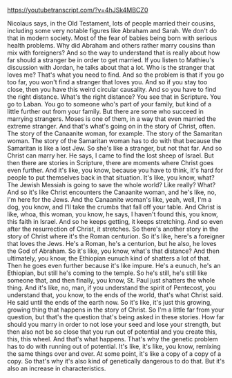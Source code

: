 https://youtubetranscript.com/?v=4hJSk4MBCZ0

 Nicolaus says, in the Old Testament, lots of people married their cousins, including some very notable figures like Abraham and Sarah. We don't do that in modern society. Most of the fear of babies being born with serious health problems. Why did Abraham and others rather marry cousins than mix with foreigners? And so the way to understand that is really about how far should a stranger be in order to get married. If you listen to Mathieu's discussion with Jordan, he talks about that a lot. Who is the stranger that loves me? That's what you need to find. And so the problem is that if you go too far, you won't find a stranger that loves you. And so if you stay too close, then you have this weird circular causality. And so you have to find the right distance. What's the right distance? You see that in Scripture. You go to Laban. You go to someone who's part of your family, but kind of a little further out from your family. But there are some who succeed in marrying strangers. Moses is one of them, in a way that even married the extreme stranger. And that's what's going on in the story of Christ, often. The story of the Canaanite woman, for example. The story of the Samaritan woman. The story of the Samaritan woman has to do with that because the Samaritan is like a lost Jew. So she's like a stranger, but not that far. And so Christ can marry her. He says, I came to find the lost sheep of Israel. But then there are stories in Scripture, there are moments where Christ goes even further. And it's like, you know, because you have to think, it's hard for people to put themselves back in that situation. It's like, you know, what? The Jewish Messiah is going to save the whole world? Like really? What? And so it's like Christ encounters the Canaanite woman, and he's like, no, I'm here for the Jews. And the Canaanite woman's like, yeah, well, I'm a dog, you know, and I'll take the crumbs that fall off your table. And Christ is like, whoa, this woman, you know, he says, I haven't found this, you know, this faith in Israel. And so he keeps getting, it keeps stretching. And so even after the resurrection of Christ, it stretches. So there's another story in the story of Christ where it's the Roman centurion. So it's like, here's a foreigner that loves the Jews. He's a Roman, he's a centurion, but he also, he loves the God of Abraham. So it's like, you know, what's that distance? And then ultimately, you know, the Ethiopian eunuch kind of shatters a lot of that. Then he goes even further because it's like impure. He's a eunuch, he's an Ethiopian, but still he's coming to the temple. So he's still, he's still like someone that, and then finally, you know, St. Paul just shatters the whole thing. And it's like, no, man, if you understand the spirit of Pentecost, you understand that, you know, to the ends of the world, that's what Christ said. He said until the ends of the earth now. So it's like, it's just this growing, growing thing that happens in the story of Christ. So I'm a little far from your question, but that's the question that's being asked in these stories. How far should you marry in order to not lose your seed and lose your strength, but then also not be so close that you run out of potential and you create this, this, this wheel. And that's what happens. That's why the genetic problem has to do with running out of potential. It's like, it's like, you know, remixing the same things over and over. At some point, it's like a copy of a copy of a copy. So that's why it's also kind of genetically dangerous to do that. But it's also an increase in characteristics.